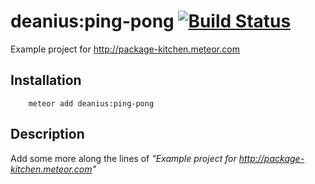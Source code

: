 # deanius:ping-pong [![Build Status](https://secure.travis-ci.org/deanius/deanius-ping-pong.png?branch=master)](https://travis-ci.org/chicagogrooves/deanius-ping-pong)

Example project for http://package-kitchen.meteor.com

## Installation

```
    meteor add deanius:ping-pong
```

## Description

Add some more along the lines of *"Example project for http://package-kitchen.meteor.com"*
